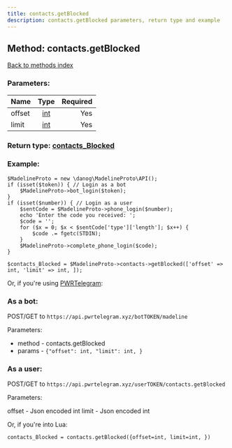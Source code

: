 ```yaml
---
title: contacts.getBlocked
description: contacts.getBlocked parameters, return type and example
---
```

## Method: contacts.getBlocked  
[Back to methods index](index.md)


### Parameters:

| Name     |    Type       | Required |
|----------|:-------------:|---------:|
|offset|[int](../types/int.md) | Yes|
|limit|[int](../types/int.md) | Yes|


### Return type: [contacts\_Blocked](../types/contacts_Blocked.md)

### Example:


```
$MadelineProto = new \danog\MadelineProto\API();
if (isset($token)) { // Login as a bot
    $MadelineProto->bot_login($token);
}
if (isset($number)) { // Login as a user
    $sentCode = $MadelineProto->phone_login($number);
    echo 'Enter the code you received: ';
    $code = '';
    for ($x = 0; $x < $sentCode['type']['length']; $x++) {
        $code .= fgetc(STDIN);
    }
    $MadelineProto->complete_phone_login($code);
}

$contacts_Blocked = $MadelineProto->contacts->getBlocked(['offset' => int, 'limit' => int, ]);
```

Or, if you're using [PWRTelegram](https://pwrtelegram.xyz):

### As a bot:

POST/GET to `https://api.pwrtelegram.xyz/botTOKEN/madeline`

Parameters:

* method - contacts.getBlocked
* params - `{"offset": int, "limit": int, }`



### As a user:

POST/GET to `https://api.pwrtelegram.xyz/userTOKEN/contacts.getBlocked`

Parameters:

offset - Json encoded int
limit - Json encoded int



Or, if you're into Lua:

```
contacts_Blocked = contacts.getBlocked({offset=int, limit=int, })
```

